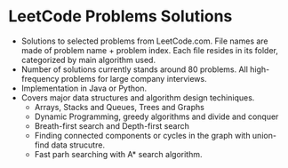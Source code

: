 # LeetCode Problems Solutions
  * Solutions to selected problems from LeetCode.com. File names are made of problem name + problem index. Each file resides in its folder, categorized by main algorithm used.
  * Number of solutions currently stands around 80 problems. All high-frequency problems for large company interviews.
  * Implementation in Java or Python.
  * Covers major data structures and algorithm design techiniques.
    * Arrays, Stacks and Queues, Trees and Graphs
    * Dynamic Programming, greedy algorithms and divide and conquer
    * Breath-first search and Depth-first search
    * Finding connected components or cycles in the graph with union-find data strucutre. 
    * Fast parh searching with A* search algorithm.
